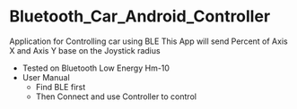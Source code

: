 # Bluetooth_Car_Android_Controller
Application for Controlling car using BLE
This App will send Percent of Axis X and Axis Y base on the Joystick radius
- Tested on Bluetooth Low Energy Hm-10
- User Manual
  + Find BLE first
  + Then Connect and use Controller to control
